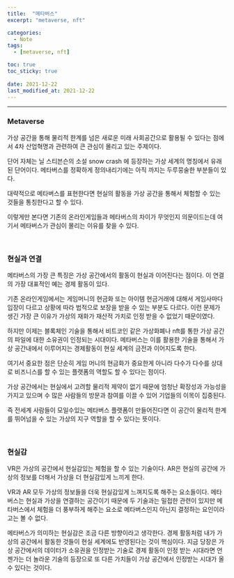 ```yaml
---
title:  "메타버스"
excerpt: "metaverse, nft"

categories:
  - Note
tags:
  - [metaverse, nft]

toc: true
toc_sticky: true
 
date: 2021-12-22 
last_modified_at: 2021-12-22
---  
```


***

### Metaverse  

가상 공간을 통해 물리적 한계를 넘은 새로운 미래 사회공간으로 활용될 수 있다는 점에서 4차 산업혁명과 관련하여 큰 관심이 몰리고 있는 주제이다. 

단어 자체는 닐 스티븐슨의 소설 snow crash 에 등장하는 가상 세계의 명칭에서 유래된 단어이다. 메타버스를 정확하게 정의내리기에는 아직 까지는 두루뭉술한 부분들이 있다. 

대략적으로 메타버스를 표현한다면 현실의 활동을 가상 공간을 통해서 체험할 수 있는 것들을 통칭한다고 할 수 있다. 

이렇게만 본다면 기존의 온라인게임들과 메타버스의 차이가 무엇인지 의문이드는데 여기서 메타버스가 관심이 몰리는 이유를 찾을 수 있다. 

<br>

### 현실과 연결  

메타버스의 가장 큰 특징은 가상 공간에서의 활동이 현실과 이어진다는 점이다. 이 연결의 가장 대표적인 예는 경제 활동이 있다.  

기존 온라인게임에서는 게임머니의 현금화 또는 아이템 현금거래에 대해서 게임사마다 입장이 다르고 상황에 따라 법적으로 보장을 받을 수 있는 부분도 다르다. 이런 문제가 생긴 가장 큰 이유가 가상의 재화가 재산적 가치로 인정 받을 수 없었기 때문이였다. 

하지만 이제는 블록체인 기술을 통해서 비트코인 같은 가상화폐나 nft를 통한 가상 공간의 파일에 대한 소유권이 인정되는 시대이다. 메타버스는 이를 활용한 기술을 통해서 가상 공간내에서 이루어지는 경제활동이 현실 세계의 금전과 이어지도록 한다. 

여기서 중요한 점은 단순히 게임 머니의 현금화가 중요한게 아니라 다수가 다수를 상대로 비즈니스를 할 수 있는 플랫폼의 역할도 할 수 있다는 점이다.  

가상 공간에서는 현실에서 고려할 물리적 제약이 없기 때문에 엄청난 확장성과 가능성을 가지고 있으며 수 많은 사람들의 방문과 참여를 이끌 수 있어 기업들의 이목이 집중된다. 

즉 전세계 사람들이 모일수있는 메타버스 플랫폼이 만들어진다면 이 공간이 물리적 한계를 뛰어넘을 수 있는 가상의 지구 역할을 할 수 있다는 뜻이다.

<br>

### 현실감  

VR은 가상의 공간에서 현실감있는 체험을 할 수 있는 기술이다. AR은 현실의 공간에 가상의 정보를 더해서 가상을 더 현실감있게 느끼게 한다. 

VR과 AR 모두 가상의 정보들을 더욱 현실감있게 느껴지도록 해주는 요소들이다. 메타버스는 현실과 가상을 연결하는 공간이기 때문에 두 기술과는 밀접한 관련이 있지만 메타버스에서 체험을 더 풍부하게 해주는 요소로 메타버스인지 아닌지 결정하는 요인이라고는 볼 수 없다.  

메타버스가 의미하는 현실감은 조금 다른 방향이라고 생각한다. 경제 활동처럼 내가 가상의 공간에서 활동한 것들이 현실 세계에도 반영된다는 것이 핵심이다. 지금 당장은 가상 공간에서의 데이터가 소유권을 인정받는 기술로 경제 활동이 인정 받는 시대라면 언젠가는 더 놀라운 기술의 등장으로 또 다른 가치들이 가상 공간에서 인정받는 시대가 올 수 있다는 것이다.
